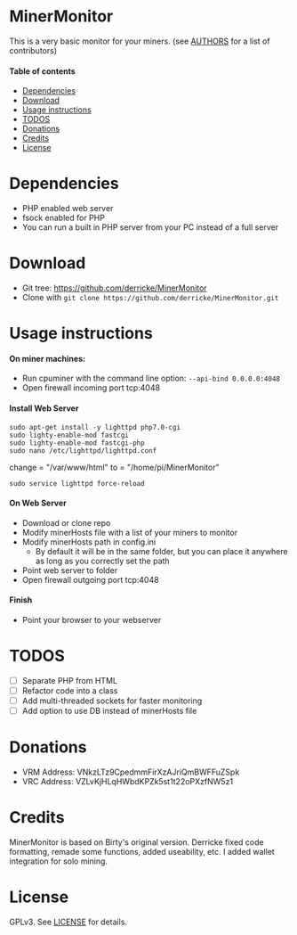 MinerMonitor
==============

This is a very basic monitor for your miners.
(see [AUTHORS](AUTHORS) for a list of contributors)

#### Table of contents

* [Dependencies](#dependencies)
* [Download](#download)
* [Usage instructions](#usage-instructions)
* [TODOS](#todos)
* [Donations](#donations)
* [Credits](#credits)
* [License](#license)

Dependencies
============
 * PHP enabled web server
 * fsock enabled for PHP
 * You can run a built in PHP server from your PC instead of a full server

Download
========
 * Git tree:   https://github.com/derricke/MinerMonitor
 * Clone with `git clone https://github.com/derricke/MinerMonitor.git`

Usage instructions
==================
#### On miner machines:
 * Run cpuminer with the command line option: `--api-bind 0.0.0.0:4048`
 * Open firewall incoming port tcp:4048
 
#### Install Web Server
```
sudo apt-get install -y lighttpd php7.0-cgi
sudo lighty-enable-mod fastcgi
sudo lighty-enable-mod fastcgi-php
sudo nano /etc/lighttpd/lighttpd.conf
```
change = "/var/www/html" to = "/home/pi/MinerMonitor"
```
sudo service lighttpd force-reload
```
#### On Web Server
 * Download or clone repo
 * Modify minerHosts file with a list of your miners to monitor
 * Modify minerHosts path in config.ini
   * By default it will be in the same folder, but you can place it anywhere as long as you correctly set the path
 * Point web server to folder
 * Open firewall outgoing port tcp:4048

#### Finish
 * Point your browser to your webserver

TODOS
=====
 * [ ] Separate PHP from HTML
 * [ ] Refactor code into a class
 * [ ] Add multi-threaded sockets for faster monitoring
 * [ ] Add option to use DB instead of minerHosts file 

Donations
=========
 * VRM Address: VNkzLTz9CpedmmFirXzAJriQmBWFFuZSpk
 * VRC Address: VZLvKjHLqHWbdKPZk5st1t22oPXzfNW5z1

Credits
=======
MinerMonitor is based on Birty's original version.
Derricke fixed code formatting, remade some functions, added useability, etc.
I added wallet integration for solo mining.

License
=======
GPLv3.  See [LICENSE](LICENSE) for details.
